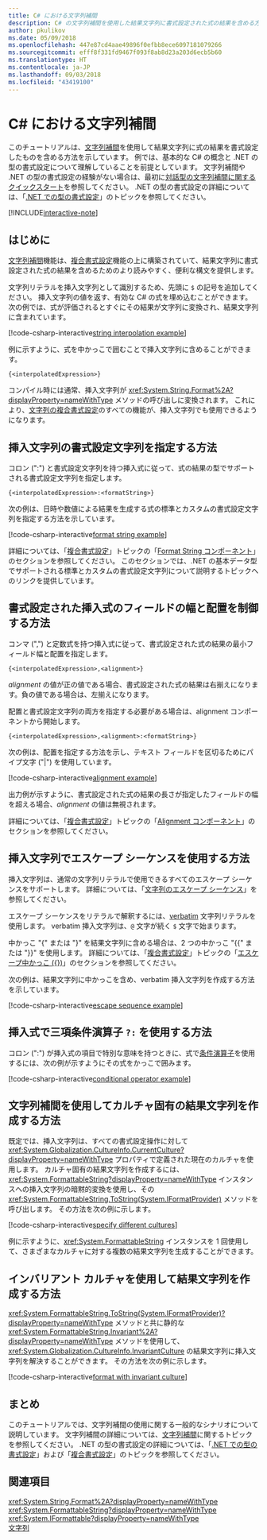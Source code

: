 ```yaml
---
title: C# における文字列補間
description: C# の文字列補間を使用した結果文字列に書式設定された式の結果を含める方法について説明します。
author: pkulikov
ms.date: 05/09/2018
ms.openlocfilehash: 447e87cd4aae49896f0efbb8ece6097181079266
ms.sourcegitcommit: efff8f331fd9467f093f8ab8d23a203d6ecb5b60
ms.translationtype: HT
ms.contentlocale: ja-JP
ms.lasthandoff: 09/03/2018
ms.locfileid: "43419100"
---
```

# <a name="string-interpolation-in-c"></a>C# における文字列補間 #

このチュートリアルは、[文字列補間](../language-reference/tokens/interpolated.md)を使用して結果文字列に式の結果を書式設定したものを含める方法を示しています。 例では、基本的な C# の概念と .NET の型の書式設定について理解していることを前提としています。 文字列補間や .NET の型の書式設定の経験がない場合は、最初に[対話型の文字列補間に関するクイックスタート](../quick-starts/interpolated-strings.yml)を参照してください。 .NET の型の書式設定の詳細については、「[.NET での型の書式設定](../../standard/base-types/formatting-types.md)」のトピックを参照してください。

[!INCLUDE[interactive-note](~/includes/csharp-interactive-note.md)]

## <a name="introduction"></a>はじめに

[文字列補間](../language-reference/tokens/interpolated.md)機能は、[複合書式設定](../../standard/base-types/composite-formatting.md)機能の上に構築されていて、結果文字列に書式設定された式の結果を含めるためのより読みやすく、便利な構文を提供します。

文字列リテラルを挿入文字列として識別するため、先頭に `$` の記号を追加してください。 挿入文字列の値を返す、有効な C# の式を埋め込むことができます。 次の例では、式が評価されるとすぐにその結果が文字列に変換され、結果文字列に含まれています。

[!code-csharp-interactive[string interpolation example](~/samples/snippets/csharp/tutorials/string-interpolation/Program.cs#1)]

例に示すように、式を中かっこで囲むことで挿入文字列に含めることができます。

```
{<interpolatedExpression>}
```

コンパイル時には通常、挿入文字列が <xref:System.String.Format%2A?displayProperty=nameWithType> メソッドの呼び出しに変換されます。 これにより、[文字列の複合書式設定](../../standard/base-types/composite-formatting.md)のすべての機能が、挿入文字列でも使用できるようになります。

## <a name="how-to-specify-a-format-string-for-an-interpolated-expression"></a>挿入文字列の書式設定文字列を指定する方法

コロン (":") と書式設定文字列を持つ挿入式に従って、式の結果の型でサポートされる書式設定文字列を指定します。

```
{<interpolatedExpression>:<formatString>}
```

次の例は、日時や数値による結果を生成する式の標準とカスタムの書式設定文字列を指定する方法を示しています。

[!code-csharp-interactive[format string example](~/samples/snippets/csharp/tutorials/string-interpolation/Program.cs#2)]

詳細については、「[複合書式設定](../../standard/base-types/composite-formatting.md)」トピックの「[Format String コンポーネント](../../standard/base-types/composite-formatting.md#format-string-component)」のセクションを参照してください。 このセクションでは、.NET の基本データ型でサポートされる標準とカスタムの書式設定文字列について説明するトピックへのリンクを提供しています。

## <a name="how-to-control-the-field-width-and-alignment-of-the-formatted-interpolated-expression"></a>書式設定された挿入式のフィールドの幅と配置を制御する方法

コンマ (",") と定数式を持つ挿入式に従って、書式設定された式の結果の最小フィールド幅と配置を指定します。

```
{<interpolatedExpression>,<alignment>}
```

*alignment* の値が正の値である場合、書式設定された式の結果は右揃えになります。負の値である場合は、左揃えになります。

配置と書式設定文字列の両方を指定する必要がある場合は、alignment コンポーネントから開始します。

```
{<interpolatedExpression>,<alignment>:<formatString>}
```

次の例は、配置を指定する方法を示し、テキスト フィールドを区切るためにパイプ文字 ("|") を使用しています。

[!code-csharp-interactive[alignment example](~/samples/snippets/csharp/tutorials/string-interpolation/Program.cs#3)]

出力例が示すように、書式設定された式の結果の長さが指定したフィールドの幅を超える場合、*alignment* の値は無視されます。

詳細については、「[複合書式設定](../../standard/base-types/composite-formatting.md)」トピックの「[Alignment コンポーネント](../../standard/base-types/composite-formatting.md#alignment-component)」のセクションを参照してください。

## <a name="how-to-use-escape-sequences-in-an-interpolated-string"></a>挿入文字列でエスケープ シーケンスを使用する方法

挿入文字列は、通常の文字列リテラルで使用できるすべてのエスケープ シーケンスをサポートします。 詳細については、「[文字列のエスケープ シーケンス](../programming-guide/strings/index.md#string-escape-sequences)」を参照してください。

エスケープ シーケンスをリテラルで解釈するには、[verbatim](../language-reference/tokens/verbatim.md) 文字列リテラルを使用します。 verbatim 挿入文字列は、`@` 文字が続く `$` 文字で始まります。

中かっこ "{" または "}" を結果文字列に含める場合は、2 つの中かっこ "{{" または "}}" を使用します。 詳細については、「[複合書式設定](../../standard/base-types/composite-formatting.md)」トピックの「[エスケープ中かっこ ({})](../../standard/base-types/composite-formatting.md#escaping-braces)」のセクションを参照してください。

次の例は、結果文字列に中かっこを含め、verbatim 挿入文字列を作成する方法を示しています。

[!code-csharp-interactive[escape sequence example](~/samples/snippets/csharp/tutorials/string-interpolation/Program.cs#4)]

## <a name="how-to-use-a-ternary-conditional-operator--in-an-interpolated-expression"></a>挿入式で三項条件演算子 `?:` を使用する方法

コロン (":") が挿入式の項目で特別な意味を持つときに、式で[条件演算子](../language-reference/operators/conditional-operator.md)を使用するには、次の例が示すようにその式をかっこで囲みます。

[!code-csharp-interactive[conditional operator example](~/samples/snippets/csharp/tutorials/string-interpolation/Program.cs#5)]

## <a name="how-to-create-a-culture-specific-result-string-with-string-interpolation"></a>文字列補間を使用してカルチャ固有の結果文字列を作成する方法

既定では、挿入文字列は、すべての書式設定操作に対して <xref:System.Globalization.CultureInfo.CurrentCulture?displayProperty=nameWithType> プロパティで定義された現在のカルチャを使用します。 カルチャ固有の結果文字列を作成するには、<xref:System.FormattableString?displayProperty=nameWithType> インスタンスへの挿入文字列の暗黙的変換を使用し、その <xref:System.FormattableString.ToString(System.IFormatProvider)> メソッドを呼び出します。 その方法を次の例に示します。

[!code-csharp-interactive[specify different cultures](~/samples/snippets/csharp/tutorials/string-interpolation/Program.cs#6)]

例に示すように、<xref:System.FormattableString> インスタンスを 1 回使用して、さまざまなカルチャに対する複数の結果文字列を生成することができます。

## <a name="how-to-create-a-result-string-using-the-invariant-culture"></a>インバリアント カルチャを使用して結果文字列を作成する方法

<xref:System.FormattableString.ToString(System.IFormatProvider)?displayProperty=nameWithType> メソッドと共に静的な <xref:System.FormattableString.Invariant%2A?displayProperty=nameWithType> メソッドを使用して、<xref:System.Globalization.CultureInfo.InvariantCulture> の結果文字列に挿入文字列を解決することができます。 その方法を次の例に示します。

[!code-csharp-interactive[format with invariant culture](~/samples/snippets/csharp/tutorials/string-interpolation/Program.cs#7)]

## <a name="conclusion"></a>まとめ

このチュートリアルでは、文字列補間の使用に関する一般的なシナリオについて説明しています。 文字列補間の詳細については、[文字列補間](../language-reference/tokens/interpolated.md)に関するトピックを参照してください。 .NET の型の書式設定の詳細については、「[.NET での型の書式設定](../../standard/base-types/formatting-types.md)」および「[複合書式設定](../../standard/base-types/composite-formatting.md)」のトピックを参照してください。

## <a name="see-also"></a>関連項目

<xref:System.String.Format%2A?displayProperty=nameWithType>  
<xref:System.FormattableString?displayProperty=nameWithType>  
<xref:System.IFormattable?displayProperty=nameWithType>  
[文字列](../programming-guide/strings/index.md)  
